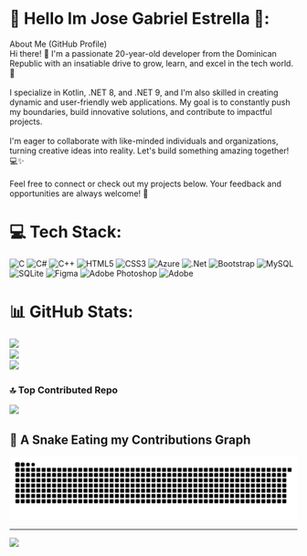 # 💫 Hello Im Jose Gabriel Estrella 👋:
About Me (GitHub Profile)<br>Hi there! 👋 I'm a passionate 20-year-old developer from the Dominican Republic with an insatiable drive to grow, learn, and excel in the tech world. 🚀<br><br>I specialize in Kotlin, .NET 8, and .NET 9, and I'm also skilled in creating dynamic and user-friendly web applications. My goal is to constantly push my boundaries, build innovative solutions, and contribute to impactful projects.<br><br>I'm eager to collaborate with like-minded individuals and organizations, turning creative ideas into reality. Let's build something amazing together! 💻✨<br><br>Feel free to connect or check out my projects below. Your feedback and opportunities are always welcome! 🙌


# 💻 Tech Stack:
![C](https://img.shields.io/badge/c-%2300599C.svg?style=for-the-badge&logo=c&logoColor=white) ![C#](https://img.shields.io/badge/c%23-%23239120.svg?style=for-the-badge&logo=csharp&logoColor=white) ![C++](https://img.shields.io/badge/c++-%2300599C.svg?style=for-the-badge&logo=c%2B%2B&logoColor=white) ![HTML5](https://img.shields.io/badge/html5-%23E34F26.svg?style=for-the-badge&logo=html5&logoColor=white) ![CSS3](https://img.shields.io/badge/css3-%231572B6.svg?style=for-the-badge&logo=css3&logoColor=white) ![Azure](https://img.shields.io/badge/azure-%230072C6.svg?style=for-the-badge&logo=microsoftazure&logoColor=white) ![.Net](https://img.shields.io/badge/.NET-5C2D91?style=for-the-badge&logo=.net&logoColor=white) ![Bootstrap](https://img.shields.io/badge/bootstrap-%238511FA.svg?style=for-the-badge&logo=bootstrap&logoColor=white) ![MySQL](https://img.shields.io/badge/mysql-4479A1.svg?style=for-the-badge&logo=mysql&logoColor=white) ![SQLite](https://img.shields.io/badge/sqlite-%2307405e.svg?style=for-the-badge&logo=sqlite&logoColor=white) ![Figma](https://img.shields.io/badge/figma-%23F24E1E.svg?style=for-the-badge&logo=figma&logoColor=white) ![Adobe Photoshop](https://img.shields.io/badge/adobe%20photoshop-%2331A8FF.svg?style=for-the-badge&logo=adobe%20photoshop&logoColor=white) ![Adobe](https://img.shields.io/badge/adobe-%23FF0000.svg?style=for-the-badge&logo=adobe&logoColor=white)
# 📊 GitHub Stats:
![](https://github-readme-stats.vercel.app/api?username=joseestrella05&theme=radical&hide_border=false&include_all_commits=false&count_private=false)<br/>
![](https://github-readme-streak-stats.herokuapp.com/?user=joseestrella05&theme=radical&hide_border=false)<br/>
![](https://github-readme-stats.vercel.app/api/top-langs/?username=joseestrella05&theme=radical&hide_border=false&include_all_commits=false&count_private=false&layout=compact)

### 🔝 Top Contributed Repo
![](https://github-contributor-stats.vercel.app/api?username=joseestrella05&limit=5&theme=dark&combine_all_yearly_contributions=true)

## 🐍 A Snake Eating my Contributions Graph
	
<p align = "center">
	<img src = "https://github.com/7oSkaaa/7oSkaaa/blob/output/github-contribution-grid-snake.svg?" alt = "Snake Game"/>
</p>

---
[![](https://visitcount.itsvg.in/api?id=joseestrella05&icon=0&color=0)](https://visitcount.itsvg.in)

<!-- Proudly created with GPRM ( https://gprm.itsvg.in ) -->
